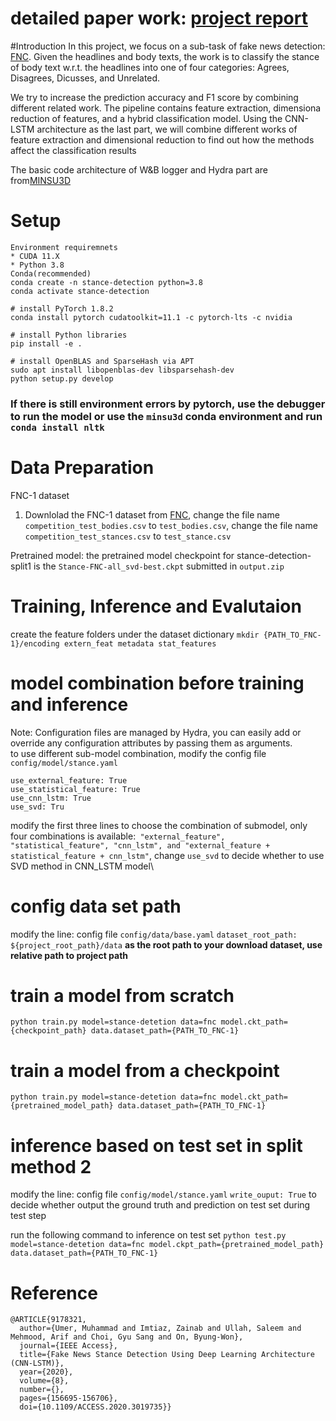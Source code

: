 # detailed paper work: [project report](https://drive.google.com/file/d/1WoNK3m2clUxOPQhgcbPMPqQlHoHKHI1A/view?usp=sharing)

#Introduction
In this project, we focus on a sub-task of fake news detection: [FNC]("http://www.fakenewschallenge.org/"). Given the headlines and body texts, the work is to classify the stance of body text w.r.t. the headlines into one of four categories: Agrees, Disagrees, Dicusses, and Unrelated.

We try to increase the prediction accuracy and F1 score by combining different related work. The pipeline contains feature extraction, dimensiona reduction of features, and a hybrid classification model. Using the CNN-LSTM architecture as the last part, we will combine different works of feature extraction and dimensional reduction to find out how the methods affect the classification results

The basic code architecture of W&B logger and Hydra part are from[MINSU3D](https://github.com/3dlg-hcvc/minsu3d)

# Setup
```shell
Environment requiremnets
* CUDA 11.X
* Python 3.8
Conda(recommended)
conda create -n stance-detection python=3.8
conda activate stance-detection

# install PyTorch 1.8.2
conda install pytorch cudatoolkit=11.1 -c pytorch-lts -c nvidia

# install Python libraries
pip install -e .

# install OpenBLAS and SparseHash via APT
sudo apt install libopenblas-dev libsparsehash-dev
python setup.py develop
```

### If there is still environment errors by pytorch, use the debugger to run the model or use the `minsu3d` conda environment and run `conda install nltk`

# Data Preparation
FNC-1 dataset
1. Downlolad the FNC-1 dataset from [FNC](https://github.com/FakeNewsChallenge/fnc-1), change the file name `competition_test_bodies.csv` to `test_bodies.csv`, change the file name `competition_test_stances.csv` to `test_stance.csv`

Pretrained model:
the pretrained model checkpoint for stance-detection-split1 is the `Stance-FNC-all_svd-best.ckpt` submitted in `output.zip`

# Training, Inference and Evalutaion
create the feature folders under the dataset dictionary
`mkdir {PATH_TO_FNC-1}/encoding extern_feat metadata stat_features`
# model combination before training and inference
Note: Configuration files are managed by Hydra, you can easily add or override any configuration attributes by passing them as arguments.\
to use different sub-model combination, modify the config file `config/model/stance.yaml`
```shell
use_external_feature: True
use_statistical_feature: True
use_cnn_lstm: True
use_svd: Tru
```
modify the first three lines to choose the combination of submodel, only four combinations is available:` "external_feature", "statistical_feature", "cnn_lstm", and "external_feature + statistical_feature + cnn_lstm"`, change `use_svd` to decide whether to use SVD method in CNN_LSTM model\

# config data set path
modify the line: config file `config/data/base.yaml`
`dataset_root_path: ${project_root_path}/data`
**as the root path to your download dataset, use relative path to project path**

# train a model from scratch
`python train.py model=stance-detetion data=fnc model.ckt_path={checkpoint_path} data.dataset_path={PATH_TO_FNC-1}`

# train a model from a checkpoint
`python train.py model=stance-detetion data=fnc model.ckt_path={pretrained_model_path} data.dataset_path={PATH_TO_FNC-1}`

# inference based on test set in split method 2 

modify the line: config file `config/model/stance.yaml`
`write_ouput: True`   to decide whether output the ground truth and prediction on test set during test step

run the following command to inference on test set
`python test.py model=stance-detetion data=fnc model.ckpt_path={pretrained_model_path} data.dataset_path={PATH_TO_FNC-1}`

# Reference
```
@ARTICLE{9178321,
  author={Umer, Muhammad and Imtiaz, Zainab and Ullah, Saleem and Mehmood, Arif and Choi, Gyu Sang and On, Byung-Won},
  journal={IEEE Access}, 
  title={Fake News Stance Detection Using Deep Learning Architecture (CNN-LSTM)}, 
  year={2020},
  volume={8},
  number={},
  pages={156695-156706},
  doi={10.1109/ACCESS.2020.3019735}}
  
```

